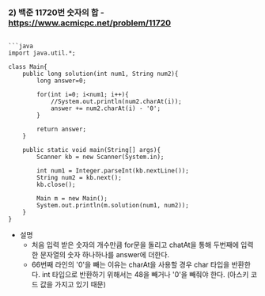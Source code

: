 


### 2) 백준 11720번 숫자의 합 - https://www.acmicpc.net/problem/11720
```

```java
import java.util.*;

class Main{
    public long solution(int num1, String num2){
        long answer=0;

        for(int i=0; i<num1; i++){
            //System.out.println(num2.charAt(i));
            answer += num2.charAt(i) - '0';
        }

        return answer;
    }

    public static void main(String[] args){
        Scanner kb = new Scanner(System.in);

        int num1 = Integer.parseInt(kb.nextLine());
        String num2 = kb.next();
        kb.close();

        Main m = new Main();
        System.out.println(m.solution(num1, num2));
    }
}
```
- 설명
  * 처음 입력 받은 숫자의 개수만큼 for문을 돌리고 chatAt을 통해 두번째에 입력한 문자열의 숫자 하나하나를 answer에 더한다. 
  * 66번째 라인의 '0'을 빼는 이유는 charAt을 사용할 경우 char 타입을 반환한다. int 타입으로 반환하기 위해서는 48을 빼거나 '0'을 빼줘야 한다. (아스키 코드 값을 가지고 있기 때문)
